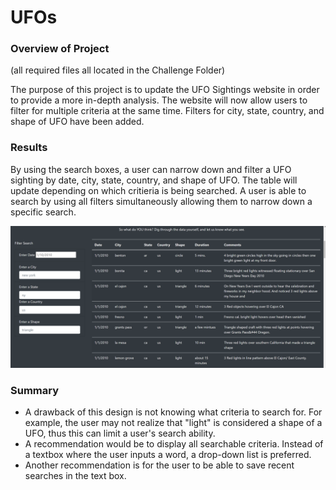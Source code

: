 # UFOs


### Overview of Project
(all required files all located in the Challenge Folder)

The purpose of this project is to update the UFO Sightings website in order to provide a more in-depth analysis. The website will now allow users to filter for multiple criteria at the same time. Filters for city, state, country, and shape of UFO have been added. 


### Results

By using the search boxes, a user can narrow down and filter a UFO sighting by date, city, state, country, and shape of UFO. The table will update depending on which critieria is being searched. A user is able to search by using all filters simultaneously allowing them to narrow down a specific search. 

![Updated UFO Finder](https://github.com/CTPim/UFOs/blob/main/Challenge%20Folder/web/static/images/updated_filters.png)

### Summary

- A drawback of this design is not knowing what criteria to search for. For example, the user may not realize that "light" is considered a shape of a UFO, thus this can limit a user's search ability. 
- A recommendation would be to display all searchable criteria. Instead of a textbox where the user inputs a word, a drop-down list is preferred. 
- Another recommendation is for the user to be able to save recent searches in the text box. 
